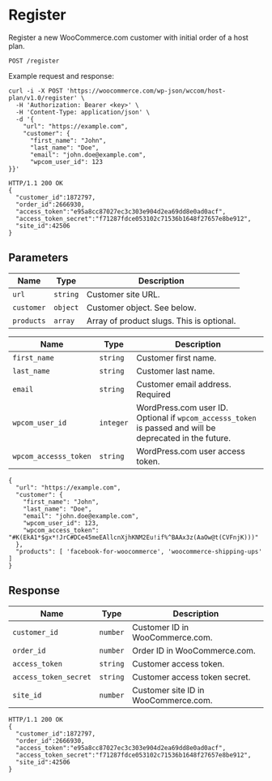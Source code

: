 # Register

Register a new WooCommerce.com customer with initial order of a host plan.

```
POST /register
```

Example request and response:

```
curl -i -X POST 'https://woocommerce.com/wp-json/wccom/host-plan/v1.0/register' \
  -H 'Authorization: Bearer <key>' \
  -H 'Content-Type: application/json' \
  -d '{
    "url": "https://example.com",
    "customer": {
      "first_name": "John",
      "last_name": "Doe",
      "email": "john.doe@example.com",
      "wpcom_user_id": 123
}}'

HTTP/1.1 200 OK
{
  "customer_id":1872797,
  "order_id":2666930,
  "access_token":"e95a8cc87027ec3c303e904d2ea69dd8e0ad0acf",
  "access_token_secret":"f71287fdce053102c71536b1648f27657e8be912",
  "site_id":42506
}
```

## Parameters

| Name | Type | Description |
| ---- | ---- | ----------- |
| `url` | `string` | Customer site URL. |
| `customer` | `object` | Customer object. See below. |
| `products` | `array` | Array of product slugs. This is optional. |


| Name | Type | Description |
| ---- | ---- | ----------- |
| `first_name` | `string` | Customer first name. |
| `last_name` | `string` | Customer last name. |
| `email` | `string` | Customer email address. Required |
| `wpcom_user_id` | `integer` | WordPress.com user ID. Optional if `wpcom_accesss_token` is passed and will be deprecated in the future. |
| `wpcom_accesss_token` | `string` | WordPress.com user access token. |

```
{
  "url": "https://example.com",
  "customer": {
    "first_name": "John",
    "last_name": "Doe",
    "email": "john.doe@example.com",
    "wpcom_user_id": 123,
    "wpcom_access_token": "#K(EkA1*$gx*!JrC#DCe45meEAllcnXjhKNM2Eu!if%^BAAx3z(AaOw@t(CVFnjK)))"
  },
  "products": [ 'facebook-for-woocommerce', 'woocommerce-shipping-ups' ]
}
```

## Response

| Name | Type | Description |
| ---- | ---- | ----------- |
| `customer_id` | `number` | Customer ID in WooCommerce.com. |
| `order_id` | `number` | Order ID in WooCommerce.com. |
| `access_token` | `string` | Customer access token. |
| `access_token_secret` | `string` | Customer access token secret. |
| `site_id` | `number` | Customer site ID in WooCommerce.com. |

```
HTTP/1.1 200 OK
{
  "customer_id":1872797,
  "order_id":2666930,
  "access_token":"e95a8cc87027ec3c303e904d2ea69dd8e0ad0acf",
  "access_token_secret":"f71287fdce053102c71536b1648f27657e8be912",
  "site_id":42506
}
```